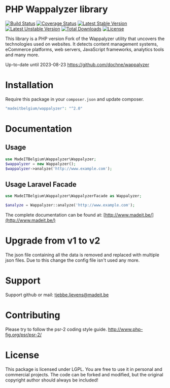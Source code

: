 # PHP Wappalyzer library

[![Build Status](https://travis-ci.org/madeITBelgium/Wappalyzer.svg?branch=master)](https://travis-ci.org/madeITBelgium/Wappalyzer)
[![Coverage Status](https://coveralls.io/repos/github/madeITBelgium/Wappalyzer/badge.svg?branch=master)](https://coveralls.io/github/madeITBelgium/Wappalyzer?branch=master)
[![Latest Stable Version](https://poser.pugx.org/madeITBelgium/Wappalyzer/v/stable.svg)](https://packagist.org/packages/madeITBelgium/Wappalyzer)
[![Latest Unstable Version](https://poser.pugx.org/madeITBelgium/Wappalyzer/v/unstable.svg)](https://packagist.org/packages/madeITBelgium/Wappalyzer)
[![Total Downloads](https://poser.pugx.org/madeITBelgium/Wappalyzer/d/total.svg)](https://packagist.org/packages/madeITBelgium/Wappalyzer)
[![License](https://poser.pugx.org/madeITBelgium/Wappalyzer/license.svg)](https://packagist.org/packages/madeITBelgium/Wappalyzer)


This library is a PHP version Fork of the Wappalyzer utility that uncovers the technologies used on websites. It detects content management systems, eCommerce platforms, web servers, JavaScript frameworks, analytics tools and many more.

Up-to-date until 2023-08-23 https://github.com/dochne/wappalyzer

# Installation

Require this package in your `composer.json` and update composer.

```php
"madeitbelgium/wappalyzer": "^2.0"
```

# Documentation
## Usage
```php
use MadeITBelgium\Wappalyzer\Wappalyzer;
$wappalyzer = new Wappalyzer();
$wappalyzer->analyze('http://www.example.com');
```

## Usage Laravel Facade
```php
use MadeITBelgium\Wappalyzer\WappalyzerFacade as Wappalyzer;

$analyze = Wappalyzer::analyze('http://www.example.com');
```

The complete documentation can be found at: [http://www.madeit.be/](http://www.madeit.be/)

# Upgrade from v1 to v2
The json file containing all the data is removed and replaced with multiple json files. Due to this change the config file isn't used any more.

# Support
Support github or mail: tjebbe.lievens@madeit.be

# Contributing
Please try to follow the psr-2 coding style guide. http://www.php-fig.org/psr/psr-2/

# License
This package is licensed under LGPL. You are free to use it in personal and commercial projects. The code can be forked and modified, but the original copyright author should always be included!
